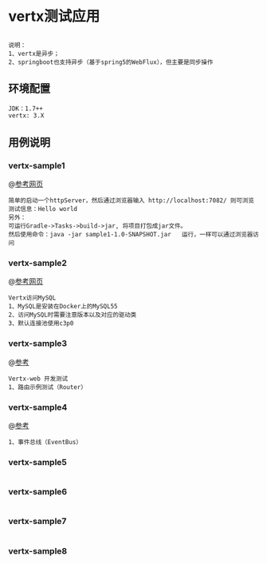 # vertx测试应用
## 
```
说明：
1、vertx是异步；
2、springboot也支持异步（基于spring5的WebFlux），但主要是同步操作
```
## 环境配置
```
JDK：1.7++
vertx: 3.X
```
## 用例说明
### vertx-sample1
@[参考网页](https://vertxchina.github.io/vertx-translation-chinese/start/SimpleStart.html)
```
简单的启动一个httpServer，然后通过浏览器输入 http://localhost:7082/ 则可浏览测试信息：Hello world
另外：
可运行Gradle->Tasks->build->jar, 将项目打包成jar文件。
然后使用命令：java -jar sample1-1.0-SNAPSHOT.jar   运行，一样可以通过浏览器访问
```
### vertx-sample2
@[参考网页](https://blog.csdn.net/king_kgh/article/details/84894599)
```
Vertx访问MySQL
1、MySQL是安装在Docker上的MySQL55
2、访问MySQL时需要注意版本以及对应的驱动类
3、默认连接池使用c3p0
```
### vertx-sample3
@[参考](https://blog.csdn.net/king_kgh/article/details/80848571)
```
Vertx-web 开发测试
1、路由示例测试（Router）
```
### vertx-sample4
@[参考](https://github.com/vert-x3/vertx-examples/tree/master/camel-bridge-examples)
```
1、事件总线（EventBus）
```
### vertx-sample5
```

```
### vertx-sample6
```

```
### vertx-sample7
```

```
### vertx-sample8
```

```



